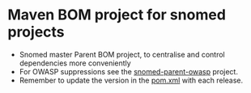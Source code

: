# Maven BOM project for snomed projects
- Snomed master Parent BOM project, to centralise and control dependencies more conveniently
- For OWASP suppressions see the [snomed-parent-owasp](https://github.com/IHTSDO/snomed-parent-owasp) project.
- Remember to update the version in the [pom.xml](pom.xml) with each release.
